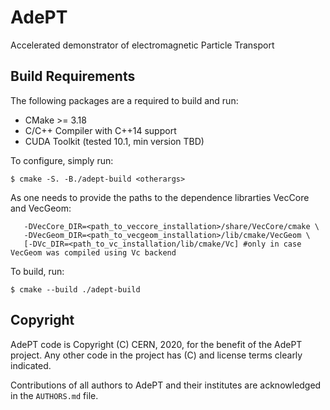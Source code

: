 <!--
SPDX-FileCopyrightText: 2020 CERN
SPDX-License-Identifier: CC-BY-4.0
-->

# AdePT

Accelerated demonstrator of electromagnetic Particle Transport

## Build Requirements

The following packages are a required to build and run:

- CMake >= 3.18
- C/C++ Compiler with C++14 support
- CUDA Toolkit (tested 10.1, min version TBD)

To configure, simply run:

```console
$ cmake -S. -B./adept-build <otherargs>
```
As <otherargs> one needs to provide the paths to the dependence librarties VecCore and VecGeom:
```console
   -DVecCore_DIR=<path_to_veccore_installation>/share/VecCore/cmake \
   -DVecGeom_DIR=<path_to_vecgeom_installation>/lib/cmake/VecGeom \
   [-DVc_DIR=<path_to_vc_installation/lib/cmake/Vc] #only in case VecGeom was compiled using Vc backend
```

To build, run:

```console
$ cmake --build ./adept-build
```

## Copyright

AdePT code is Copyright (C) CERN, 2020, for the benefit of the AdePT project.
Any other code in the project has (C) and license terms clearly indicated.

Contributions of all authors to AdePT and their institutes are acknowledged in
the `AUTHORS.md` file.
